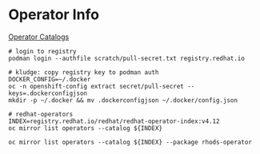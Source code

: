 # Operator Info

[Operator Catalogs](https://docs.openshift.com/container-platform/4.12/operators/understanding/olm-rh-catalogs.html#olm-rh-catalogs_olm-rh-catalogs)

```
# login to registry
podman login --authfile scratch/pull-secret.txt registry.redhat.io

# kludge: copy registry key to podman auth
DOCKER_CONFIG=~/.docker
oc -n openshift-config extract secret/pull-secret --keys=.dockerconfigjson
mkdir -p ~/.docker && mv .dockerconfigjson ~/.docker/config.json

# redhat-operators
INDEX=registry.redhat.io/redhat/redhat-operator-index:v4.12
oc mirror list operators --catalog ${INDEX}

oc mirror list operators --catalog ${INDEX} --package rhods-operator
```

